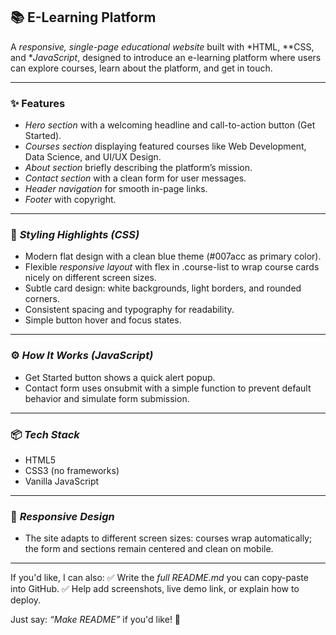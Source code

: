 ## 📚 E-Learning Platform

A *responsive, single-page educational website* built with *HTML, **CSS, and **JavaScript*, designed to introduce an e-learning platform where users can explore courses, learn about the platform, and get in touch.

---

### ✨ Features

* *Hero section* with a welcoming headline and call-to-action button (Get Started).
* *Courses section* displaying featured courses like Web Development, Data Science, and UI/UX Design.
* *About section* briefly describing the platform’s mission.
* *Contact section* with a clean form for user messages.
* *Header navigation* for smooth in-page links.
* *Footer* with copyright.

---

### 🎨 *Styling Highlights (CSS)*

* Modern flat design with a clean blue theme (#007acc as primary color).
* Flexible *responsive layout* with flex in .course-list to wrap course cards nicely on different screen sizes.
* Subtle card design: white backgrounds, light borders, and rounded corners.
* Consistent spacing and typography for readability.
* Simple button hover and focus states.

---

### ⚙ *How It Works (JavaScript)*

* Get Started button shows a quick alert popup.
* Contact form uses onsubmit with a simple function to prevent default behavior and simulate form submission.

---

### 📦 *Tech Stack*

* HTML5
* CSS3 (no frameworks)
* Vanilla JavaScript

---

### 📱 *Responsive Design*

* The site adapts to different screen sizes: courses wrap automatically; the form and sections remain centered and clean on mobile.

---

If you'd like, I can also:
✅ Write the *full README.md* you can copy-paste into GitHub.
✅ Help add screenshots, live demo link, or explain how to deploy.

Just say: *“Make README”* if you'd like! 🚀
